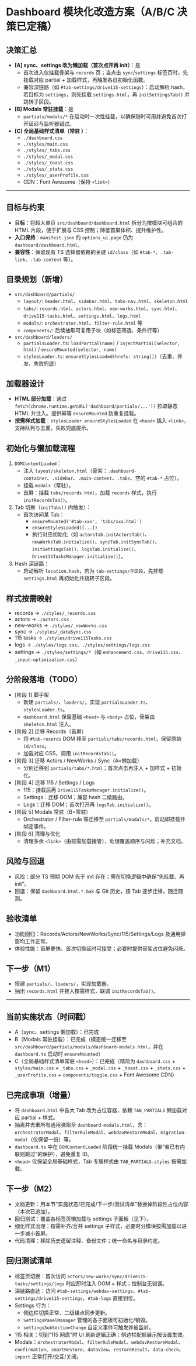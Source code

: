 # Dashboard 模块化改造方案（A/B/C 决策已定稿）

## 决策汇总
- **[A] sync、settings 改为懒加载（首次点开再 init）**：是
  - 首次进入仅挂载骨架与 `records` 页；当点击 `sync`/`settings` 标签页时，先挂载对应 partial + 加载样式，再触发各自初始化函数。
  - 兼容深链路（如 `#tab-settings/drive115-settings`）：启动解析 hash，若目标为 `settings`，则先挂载 `settings.html`，再 `initSettingsTab()` 并跳转子区段。
- **[B] Modals 常驻挂载**：是
  - `partials/modals/*` 在启动时一次性挂载，以确保随时可用并避免首次打开延迟与监听器错过。
- **[C] 全局基础样式清单（常驻 <head>）**：
  - `./dashboard.css`
  - `./styles/main.css`
  - `./styles/_tabs.css`
  - `./styles/_modal.css`
  - `./styles/_toast.css`
  - `./styles/_stats.css`
  - `./styles/_userProfile.css`
  - CDN：Font Awesome（保持 `<link>`）

---

## 目标与约束
- **目标**：将超大单页 `src/dashboard/dashboard.html` 拆分为按模块可组合的 HTML 片段，便于扩展与 CSS 控制；降低首屏体积、提升维护性。
- **入口保持**：`manifest.json` 的 `options_ui.page` 仍为 `dashboard/dashboard.html`。
- **兼容性**：保留现有 TS 选择器依赖的关键 `id/class`（如 `#tab-*`、`.tab-link`、`.tab-content` 等）。

## 目录规划（新增）
- `src/dashboard/partials/`
  - `layout/`: `header.html`、`sidebar.html`、`tabs-nav.html`、`skeleton.html`
  - `tabs/`: `records.html`、`actors.html`、`new-works.html`、`sync.html`、`drive115-tasks.html`、`settings.html`、`logs.html`
  - `modals/`: `orchestrator.html`、`filter-rule.html` 等
  - `components/`: 后续抽取可复用子块（如标签筛选、条件行等）
- `src/dashboard/loaders/`
  - `partialsLoader.ts`: `loadPartial(name)` / `injectPartial(selector, html)` / `ensureMounted(selector, name)`
  - `stylesLoader.ts`: `ensureStylesLoaded(hrefs: string[])`（去重、并发、失败兜底）

## 加载器设计
- **HTML 部分加载**：通过 `fetch(chrome.runtime.getURL('dashboard/partials/...'))` 拉取静态 HTML 并注入。提供幂等 `ensureMounted` 防重复挂载。
- **按需样式加载**：`stylesLoader.ensureStylesLoaded` 在 `<head>` 插入 `<link>`，支持队列与去重，失败兜底提示。

## 初始化与懒加载流程
1. `DOMContentLoaded`：
   - 注入 `layout/skeleton.html`（骨架：`.dashboard-container`、`.sidebar`、`.main-content`、`.tabs`、空的 `#tab-*` 占位）。
   - 挂载 `modals`（常驻）。
   - 首屏：挂载 `tabs/records.html`，加载 `records` 样式，执行 `initRecordsTab()`。
2. Tab 切换（`initTabs()` 内触发）：
   - 首次访问某 Tab：
     - `ensureMounted('#tab-xxx', 'tabs/xxx.html')`
     - `ensureStylesLoaded([...])`
     - 执行对应初始化（如 `actorsTab.initActorsTab()`、`newWorksTab.initialize()`、`syncTab.initSyncTab()`、`initSettingsTab()`、`logsTab.initialize()`、`Drive115TasksManager.initialize()`）。
3. Hash 深链路：
   - 启动解析 `location.hash`，若为 `tab-settings/子区段`，先挂载 `settings.html` 再初始化并跳转子区段。

## 样式按需映射
- records → `./styles/_records.css`
- actors → `./actors.css`
- new-works → `./styles/_newWorks.css`
- sync → `./styles/_dataSync.css`
- 115 tasks → `./styles/drive115Tasks.css`
- logs → `./styles/logs.css`、`./styles/settings/logs.css`
- settings → `./styles/settings/*`（如 `enhancement.css`、`drive115.css`、`_input-optimization.css`）

## 分阶段落地（TODO）
- [阶段 1] 脚手架
  - 新建 `partials/`、`loaders/`，实现 `partialsLoader.ts`、`stylesLoader.ts`。
  - `dashboard.html` 保留基础 `<head>` 与 `<body>` 占位，骨架由 `skeleton.html` 注入。
- [阶段 2] 迁移 Records（首屏）
  - 将 `#tab-records` DOM 移至 `partials/tabs/records.html`，保留原始 `id/class`。
  - 加载对应 CSS，调用 `initRecordsTab()`。
- [阶段 3] 迁移 Actors / NewWorks / Sync（A=懒加载）
  - 分别迁移到 `partials/tabs/*.html`；首次点击再注入 + 加样式 + 初始化。
- [阶段 4] 迁移 115 / Settings / Logs
  - 115：挂载后再 `Drive115TasksManager.initialize()`。
  - Settings：迁移 DOM；兼容 hash 二级路由。
  - Logs：迁移 DOM；首次打开再 `logsTab.initialize()`。
- [阶段 5] Modals 常驻（B=常驻）
  - Orchestrator / Filter-rule 等迁移至 `partials/modals/*`，启动即挂载并绑定事件。
- [阶段 6] 清理与优化
  - 清理多余 `<link>`（由按需加载接管），处理覆盖顺序与闪烁；补充文档。

## 风险与回退
- 风险：部分 TS 预期 DOM 先于 init 存在；需在切换逻辑中确保“先挂载、再 init”。
- 回退：保留 `dashboard.html.*.bak` 与 Git 历史，按 Tab 逐步迁移，随迁随测。

## 验收清单
- 功能回归：Records/Actors/NewWorks/Sync/115/Settings/Logs 及通用弹窗均工作正常。
- 体验性能：首屏更快、首次切换延时可接受；必要时提供骨架占位避免闪烁。

## 下一步（M1）
- 搭建 `partials/`、`loaders/`，实现加载器。
- 抽出 `records.html` 并接入按需样式，联调 `initRecordsTab()`。

---

## 当前实施状态（时间戳）
- A（sync、settings 懒加载）：已完成
- B（Modals 常驻挂载）：已完成（模态统一迁移至 `src/dashboard/partials/modals/dashboard-modals.html`，并在 `dashboard.ts` 启动时 `ensureMounted`）
- C（全局基础样式清单常驻 `<head>`）：已完成（精简为 `dashboard.css` + `styles/main.css` + `_tabs.css` + `_modal.css` + `_toast.css` + `_stats.css` + `_userProfile.css` + `components/toggle.css` + Font Awesome CDN）

## 已完成事项（增量）
- 将 `dashboard.html` 中各大 Tab 改为占位容器，依赖 `TAB_PARTIALS` 懒加载对应 partial + 样式。
- 抽离并去重所有通用弹窗至 `dashboard-modals.html`，含：`orchestratorModal`、`filterRuleModal`、`webdavRestoreModal`、`migration-modal`（仅保留一份）等。
- `dashboard.ts` 中在 `DOMContentLoaded` 阶段统一挂载 Modals（带“若已有内联则跳过”的保护），避免重复 ID。
- `<head>` 仅保留全局基础样式，Tab 专属样式由 `TAB_PARTIALS.styles` 按需加载。

## 下一步（M2）
- 文档更新：用本节“实施状态/已完成/下一步/测试清单”替换掉阶段性占位内容（本次已追加）。
- 回归测试：覆盖各标签页懒加载与 settings 子面板（见下）。
- 细化样式治理：按需补齐/合并 settings 子样式，必要时分模块按需加载以进一步减小首屏。
- 代码清理：移除历史遗留注释、备份文件；统一命名与目录约定。

## 回归测试清单
- 标签页切换：首次访问 `actors/new-works/sync/drive115-tasks/settings/logs` 时应即时注入 DOM + 样式；控制台无错误。
- 深链路直达：访问 `#tab-settings/webdav-settings`、`#tab-settings/drive115-settings`、`#tab-logs` 直接到位。
- Settings 行为：
  - 侧边栏切换正常、二级锚点同步更新。
  - `SettingsPanelManager` 管理的各子面板可初始化/销毁。
  - `settingsSubSectionChange` 自定义事件可触发并被监听。
- 115 相关：切到“115 网盘”时 UI 刷新逻辑正确；侧边栏配额展示按设置生效。
- Modals：`orchestratorModal`、`filterRuleModal`、`webdavRestoreModal`、`confirmation`、`smartRestore`、`dataView`、`restoreResult`、`data-check`、`import` 正常打开/交互/关闭。
